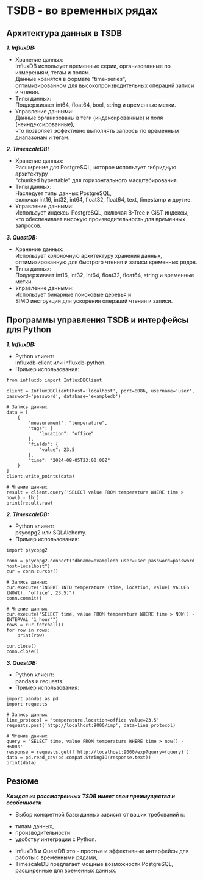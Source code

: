 # TSDB - во временных рядах

## Архитектура данных в TSDB

**_1. InfluxDB:_**
* Хранение данных:
     <br>InfluxDB использует временные серии, организованные по измерениям, тегам и полям.
     <br>Данные хранятся в формате "time-series",
     <br>оптимизированном для высокопроизводительных операций записи и чтения.
* Типы данных:
     <br>Поддерживает int64, float64, bool, string и временные метки.
* Управление данными:
     <br>Данные организованы в теги (индексированные) и поля (неиндексированные),
     <br>что позволяет эффективно выполнять запросы по временным диапазонам и тегам.


**_2. TimescaleDB:_**
* Хранение данных:
     <br>Расширение для PostgreSQL, которое использует гибридную архитектуру
     <br>"chunked hypertable" для горизонтального масштабирования.
* Типы данных:
     <br>Наследует типы данных PostgreSQL,
     <br>включая int16, int32, int64, float32, float64, text, timestamp и другие.
* Управление данными:
     <br>Использует индексы PostgreSQL, включая B-Tree и GiST индексы,
     <br>что обеспечивает высокую производительность для временных запросов.


**_3. QuestDB:_**
* Хранение данных:
     <br>Использует колоночную архитектуру хранения данных,
     <br>оптимизированную для быстрого чтения и записи временных рядов.
* Типы данных:
     <br>Поддерживает int16, int32, int64, float32, float64, string и временные метки.
* Управление данными:
     <br>Использует бинарные поисковые деревья и
     <br>SIMD инструкции для ускорения операций чтения и записи.

## Программы управления TSDB и интерфейсы для Python

**_1. InfluxDB:_**
* Python клиент:
     <br>influxdb-client или influxdb-python.
* Пример использования:
```
from influxdb import InfluxDBClient

client = InfluxDBClient(host='localhost', port=8086, username='user', password='password', database='exampledb')

# Запись данных
data = [
    {
        "measurement": "temperature",
        "tags": {
            "location": "office"
        },
        "fields": {
            "value": 23.5
        },
        "time": "2024-08-05T23:00:00Z"
    }
]
client.write_points(data)

# Чтение данных
result = client.query('SELECT value FROM temperature WHERE time > now() - 1h')
print(result.raw)
```

**_2. TimescaleDB:_**
* Python клиент:
     <br> psycopg2 или SQLAlchemy.
* Пример использования:
```
import psycopg2

conn = psycopg2.connect("dbname=exampledb user=user password=password host=localhost")
cur = conn.cursor()

# Запись данных
cur.execute("INSERT INTO temperature (time, location, value) VALUES (NOW(), 'office', 23.5)")
conn.commit()

# Чтение данных
cur.execute("SELECT time, value FROM temperature WHERE time > NOW() - INTERVAL '1 hour'")
rows = cur.fetchall()
for row in rows:
    print(row)

cur.close()
conn.close()
```

**_3. QuestDB:_**
* Python клиент:
     <br> pandas и requests.
* Пример использования:
```
import pandas as pd
import requests

# Запись данных
line_protocol = "temperature,location=office value=23.5"
requests.post('http://localhost:9000/imp', data=line_protocol)

# Чтение данных
query = 'SELECT time, value FROM temperature WHERE time > now() - 3600s'
response = requests.get(f'http://localhost:9000/exp?query={query}')
data = pd.read_csv(pd.compat.StringIO(response.text))
print(data)
```  

## Резюме

**_Каждая из рассмотренных TSDB имеет свои преимущества и особенности_**

- Выбор конкретной базы данных зависит от ваших требований к:
* типам данных,
* производительности
* удобству интеграции с Python.
 
- InfluxDB и QuestDB это - простые и эффективные интерфейсы для работы с временными рядами,
- TimescaleDB предлагает мощные возможности PostgreSQL, расширенные для временных данных.